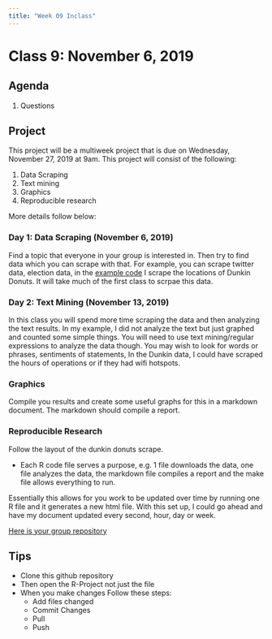 ```yaml
---
title: "Week 09 Inclass"
---
```



#  Class 9:  November 6, 2019


## Agenda

1. Questions


## Project

This project will be a multiweek project that is due on Wednesday, November 27, 2019 at 9am. This project will consist of the following:

1. Data Scraping
2. Text mining 
3. Graphics
4. Reproducible research

More details follow below:


### Day 1: Data Scraping (November 6, 2019)

Find a topic that everyone in your group is interested in. Then try to find data which you can scrape with that. For example, you can scrape twitter data, election data, in the [example code](https://github.com/Sullivanstatistics/Dunkin_Scrape) I scrape the locations of Dunkin Donuts. It will take much of the first class to scrpae this data. 



### Day 2: Text Mining (November 13, 2019)

In this class you will spend more time scraping the data and then analyzing the text results. In my example, I did not analyze the text but just graphed and counted some simple things. You will need to use text mining/regular expressions to analyze the data though. You may wish to look for words or phrases, sentiments of statements, In the Dunkin data, I could have scraped the hours of operations or if they had wifi hotspots. 

### Graphics

Compile you results and create some useful graphs for this in a markdown document. The markdown should compile a report. 


### Reproducible Research

Follow the layout of the dunkin donuts scrape. 

- Each R code file serves a purpose, e.g. 1 file downloads the data, one file analyzes the data, the markdown file compiles a report and the make file allows everything to run.

Essentially this allows for you work to be updated over time by running one R file and it generates a new html file. With this set up, I could go ahead and have my document updated every second, hour, day or week. 




[Here is your group repository](https://classroom.github.com/g/K-T3OYuR)





## Tips

- Clone this github repository
- Then open the R-Project not just the file
- When you make changes Follow these steps:
    - Add files changed
    - Commit Changes
    - Pull 
    - Push
    
    